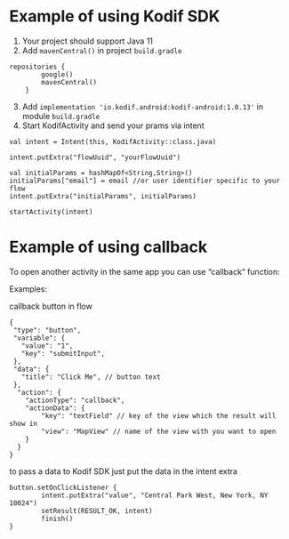 # Example of using Kodif SDK

1. Your project should support Java 11
2. Add `mavenCentral()` in project `build.gradle`
```
repositories {
        google()
        mavenCentral()
    }
```
3. Add `implementation 'io.kodif.android:kodif-android:1.0.13'` in module `build.gradle`
4. Start KodifActivity and send your prams via intent

```
val intent = Intent(this, KodifActivity::class.java)

intent.putExtra("flowUuid", "yourFlowUuid")

val initialParams = hashMapOf<String,String>()
initialParams["email"] = email //or user identifier specific to your flow
intent.putExtra("initialParams", initialParams)

startActivity(intent)
```

# Example of using callback

To open another activity in the same app you can use “callback“ function:

Examples:

callback button in flow

```
{
 "type": "button",
 "variable": {
   "value": "1",
   "key": "submitInput", 
 },
 "data": {
   "title": "Click Me", // button text
 },
  "action": {
    "actionType": "callback",
    "actionData": {
        "key": "textField" // key of the view which the result will show in
        "view": "MapView" // name of the view with you want to open
    }
  }
}
```
to pass a data to Kodif SDK just put the data in the intent extra

```
button.setOnClickListener {
        intent.putExtra("value", "Central Park West, New York, NY 10024")
        setResult(RESULT_OK, intent)
        finish()
}

```
